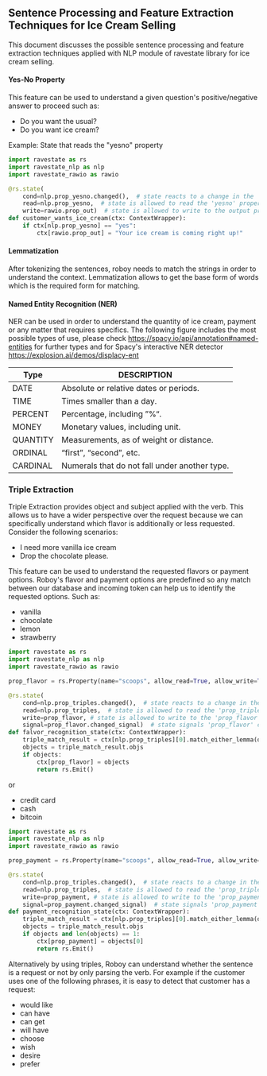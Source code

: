 ## Sentence Processing and Feature Extraction Techniques for Ice Cream Selling

This document discusses the possible sentence processing and feature extraction techniques 
applied with NLP module of ravestate library for ice cream selling.

#### Yes-No Property

This feature can be used to understand a given question's positive/negative answer to proceed such as:

- Do you want the usual?
- Do you want ice cream?

Example: State that reads the "yesno" property

```python
import ravestate as rs
import ravestate_nlp as nlp
import ravestate_rawio as rawio

@rs.state(
    cond=nlp.prop_yesno.changed(),  # state reacts to a change in the 'yesno' property
    read=nlp.prop_yesno,  # state is allowed to read the 'yesno' property
    write=rawio.prop_out)  # state is allowed to write to the output property
def customer_wants_ice_cream(ctx: ContextWrapper):
    if ctx[nlp.prop_yesno] == "yes":
        ctx[rawio.prop_out] = "Your ice cream is coming right up!"
```

#### Lemmatization

After tokenizing the sentences, roboy needs to match the strings in order to understand the context.
Lemmatization allows to get the base form of words which is the required form for matching.


#### Named Entity Recognition (NER)

NER can be used in order to understand the quantity of ice cream, payment or any matter that requires specifics.
The following figure includes the most possible types of use, please check 
https://spacy.io/api/annotation#named-entities for further types and for Spacy's interactive NER detector https://explosion.ai/demos/displacy-ent

| Type                              | DESCRIPTION
| -------------                     | --------------------          
| DATE                              | Absolute or relative dates or periods.
| TIME                              | Times smaller than a day.
| PERCENT                           | Percentage, including ”%“.                
| MONEY                             | Monetary values, including unit.    
| QUANTITY                          | Measurements, as of weight or distance.            
| ORDINAL                           | “first”, “second”, etc.           
| CARDINAL                          | Numerals that do not fall under another type.             


### Triple Extraction 
Triple Extraction provides object and subject applied with the verb. 
This allows us to have a wider perspective over the request because
we can specifically understand which flavor is additionally or less requested.
Consider the following scenarios:

- I need more vanilla ice cream
- Drop the chocolate please.

This feature can be used to understand the requested flavors or payment options. 
Roboy's flavor and payment options are predefined so any match between our database and incoming token
can help us to identify the requested options. Such as:

- vanilla
- chocolate
- lemon
- strawberry

```python
import ravestate as rs
import ravestate_nlp as nlp
import ravestate_rawio as rawio

prop_flavor = rs.Property(name="scoops", allow_read=True, allow_write=True, always_signal_changed=True)

@rs.state(
    cond=nlp.prop_triples.changed(),  # state reacts to a change in the 'prop_triples' property
    read=nlp.prop_triples,  # state is allowed to read the 'prop_triples' property
    write=prop_flavor, # state is allowed to write to the 'prop_flavor' property
    signal=prop_flavor.changed_signal)  # state signals 'prop_flavor' change signal 
def falvor_recognition_state(ctx: ContextWrapper):
    triple_match_result = ctx[nlp.prop_triples][0].match_either_lemma(obj={"vanilla", "strawberry", "lemon", "chocolate"}):
    objects = triple_match_result.objs
    if objects:
        ctx[prop_flavor] = objects
        return rs.Emit()
```

or

- credit card
- cash
- bitcoin

```python
import ravestate as rs
import ravestate_nlp as nlp
import ravestate_rawio as rawio

prop_payment = rs.Property(name="scoops", allow_read=True, allow_write=True, always_signal_changed=True)

@rs.state(
    cond=nlp.prop_triples.changed(),  # state reacts to a change in the 'prop_triples' property
    read=nlp.prop_triples,  # state is allowed to read the 'prop_triples' property
    write=prop_payment, # state is allowed to write to the 'prop_payment' property
    signal=prop_payment.changed_signal)  # state signals 'prop_payment' change signal 
def payment_recognition_state(ctx: ContextWrapper):
    triple_match_result = ctx[nlp.prop_triples][0].match_either_lemma(obj={"bitcoin", "cash", "card"}):
    objects = triple_match_result.objs
    if objects and len(objects) == 1:
        ctx[prop_payment] = objects[0] 
        return rs.Emit()
```

Alternatively by using triples, Roboy can understand whether the sentence is a request or not by only parsing the verb.
For example if the customer uses one of the following phrases, it is easy to detect that customer has a request:

- would like
- can have
- can get
- will have
- choose
- wish
- desire
- prefer